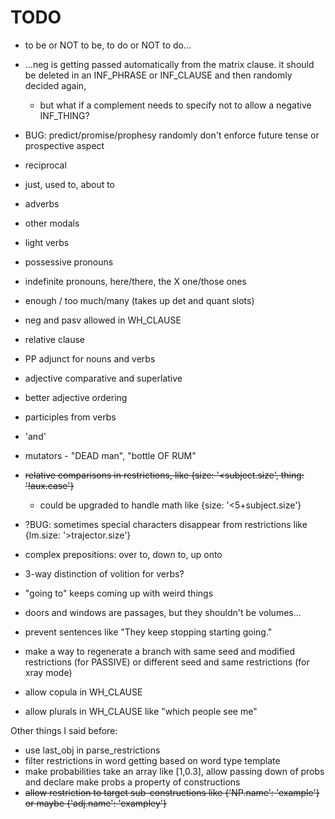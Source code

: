 # TODO

- to be or NOT to be, to do or NOT to do... 
- ...neg is getting passed automatically from the matrix clause. it should be deleted in an INF_PHRASE or INF_CLAUSE and then randomly decided again, 
    - but what if a complement needs to specify not to allow a negative INF_THING?

- BUG: predict/promise/prophesy randomly don't enforce future tense or prospective aspect

<!--reflexive-->
- reciprocal

<!--prospective aspect-->

- just, used to, about to

- adverbs

<!--negation-->

- other modals

- light verbs

- possessive pronouns

- indefinite pronouns, here/there, the X one/those ones

- enough / too much/many (takes up det and quant slots)

- neg and pasv allowed in WH_CLAUSE

- relative clause

- PP adjunct for nouns and verbs

- adjective comparative and superlative

- better adjective ordering

- participles from verbs

- 'and'

<!--proper semantically aware genitive noun phrases-->

- mutators - "DEAD man", "bottle OF RUM"

<!--implications - for hierarchical tags, implemented within lexicon-->

- ~~relative comparisons in restrictions, like {size: '<subject.size', thing: '!aux.case'}~~
    - could be upgraded to handle math like {size: '<5+subject.size'}

- ?BUG: sometimes special characters disappear from restrictions like {lm.size: '>trajector.size'}
    
- complex prepositions: over to, down to, up onto

- 3-way distinction of volition for verbs?

- "going to" keeps coming up with weird things

- doors and windows are passages, but they shouldn't be volumes...

- prevent sentences like "They keep stopping starting going."

- make a way to regenerate a branch with same seed and modified restrictions (for PASSIVE) or different seed and same restrictions (for xray mode)

- allow copula in WH_CLAUSE

- allow plurals in WH_CLAUSE like "which people see me"


Other things I said before:

 - use last_obj in parse_restrictions
 - filter restrictions in word getting based on word type template
 - make probabilities take an array like [1,0.3], allow passing down of probs and declare make probs a property of constructions
 - ~~allow restriction to target sub-constructions like {'NP.name': 'example'} or maybe {'adj.name': 'exampley'}~~
